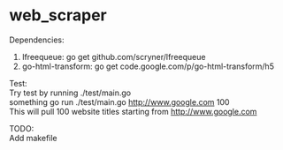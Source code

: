 web_scraper  
===========  
  
Dependencies:  
1. lfreequeue: go get github.com/scryner/lfreequeue  
2. go-html-transform: go get code.google.com/p/go-html-transform/h5  

Test:  
Try test by running ./test/main.go  
something go run ./test/main.go http://www.google.com 100  
This will pull 100 website titles starting from http://www.google.com  
  
TODO:  
Add makefile  